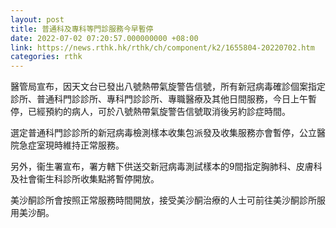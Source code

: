 ```yaml
---
layout: post
title: 普通科及專科等門診服務今早暫停
date: 2022-07-02 07:20:57.000000000 +08:00
link: https://news.rthk.hk/rthk/ch/component/k2/1655804-20220702.htm
categories: rthk
---
```


醫管局宣布，因天文台已發出八號熱帶氣旋警告信號，所有新冠病毒確診個案指定診所、普通科門診診所、專科門診診所、專職醫療及其他日間服務，今日上午暫停，已經預約的病人，可於八號熱帶氣旋警告信號取消後另約診症時間。

選定普通科門診診所的新冠病毒檢測樣本收集包派發及收集服務亦會暫停，公立醫院急症室現時維持正常服務。

另外，衞生署宣布，署方轄下供送交新冠病毒測試樣本的9間指定胸肺科、皮膚科及社會衞生科診所收集點將暫停開放。

美沙酮診所會按照正常服務時間開放，接受美沙酮治療的人士可前往美沙酮診所服用美沙酮。
